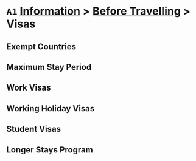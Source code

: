 # `A1` [Information](../../) > [Before Travelling](../) > Visas

## Exempt Countries
## Maximum Stay Period
## Work Visas
## Working Holiday Visas
## Student Visas
## Longer Stays Program

<!-- [\*](https://www.japan.travel/en/plan/visa-info/) -->
